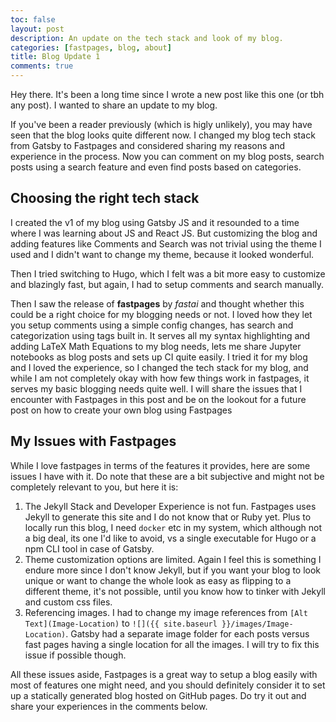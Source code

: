 ```yaml
---
toc: false
layout: post
description: An update on the tech stack and look of my blog.
categories: [fastpages, blog, about]
title: Blog Update 1
comments: true
---
```


Hey there. It's been a long time since I wrote a new post like this one (or tbh any post). I wanted to share an update to my blog.

If you've been a reader previously (which is higly unlikely), you may have seen that the blog looks quite different now. I changed my blog tech stack from Gatsby to Fastpages and considered sharing my reasons and experience in the process. Now you can comment on my blog posts, search posts using a search feature and even find posts based on categories.

## Choosing the right tech stack

I created the v1 of my blog using Gatsby JS and it resounded to a time where I was learning about JS and React JS. But customizing the blog and adding features like Comments and Search was not trivial using the theme I used and I didn't want to change my theme, because it looked wonderful.

Then I tried switching to Hugo, which I felt was a bit more easy to customize and blazingly fast, but again, I had to setup comments and search manually.

Then I saw the release of **fastpages** by _fastai_ and thought whether this could be a right choice for my blogging needs or not. I loved how they let you setup comments using a simple config changes, has search and categorization using tags built in. It serves all my syntax highlighting and adding LaTeX Math Equations to my blog needs, lets me share Jupyter notebooks as blog posts and sets up CI quite easily. I tried it for my blog and I loved the experience, so I changed the tech stack for my blog, and while I am not completely okay with how few things work in fastpages, it serves my basic blogging needs quite well. I will share the issues that I encounter with Fastpages in this post and be on the lookout for a future post on how to create your own blog using Fastpages

## My Issues with Fastpages

While I love fastpages in terms of the features it provides, here are some issues I have with it. Do note that these are a bit subjective and might not be completely relevant to you, but here it is:

1. The Jekyll Stack and Developer Experience is not fun. Fastpages uses Jekyll to generate this site and I do not know that or Ruby yet. Plus to locally run this blog, I need `docker` etc in my system, which although not a big deal, its one I'd like to avoid, vs a single executable for Hugo or a npm CLI tool in case of Gatsby.
2. Theme customization options are limited. Again I feel this is something I endure more since I don't know Jekyll, but if you want your blog to look unique or want to change the whole look as easy as flipping to a different theme, it's not possible, until you know how to tinker with Jekyll and custom css files.
3. Referencing images. I had to change my image references from `[Alt Text](Image-Location)` to `![]({{ site.baseurl }}/images/Image-Location)`. Gatsby had a separate image folder for each posts versus fast pages having a single location for all the images. I will try to fix this issue if possible though.

All these issues aside, Fastpages is a great way to setup a blog easily with most of features one might need, and you should definitely consider it to set up a statically generated blog hosted on GitHub pages. Do try it out and share your experiences in the comments below.
